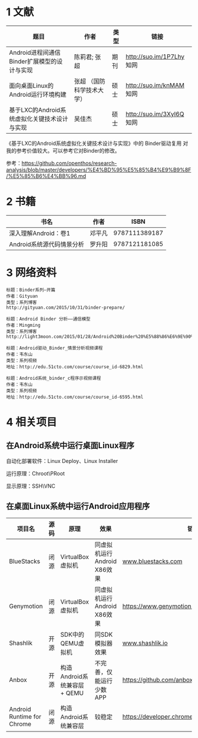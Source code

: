 # 1 文献

|题目|作者|类型|链接
| ------------- |------------- |------------- |------------- |
| Android进程间通信Binder扩展模型的设计与实现 | 陈莉君; 张超	| 期刊 | http://suo.im/1P7Lhy 知网
| 面向桌面Linux的Android运行环境构建 | 张超 （国防科学技术大学）  |   硕士 | http://suo.im/knMAM 知网
| 基于LXC的Android系统虚拟化关键技术设计与实现 | 吴佳杰 | 硕士 | http://suo.im/3XyI6Q 知网

《基于LXC的Android系统虚拟化关键技术设计与实现》中的 Binder驱动复用 对我的参考价值较大。可以参考它对Binder的修改。

参考：https://github.com/openthos/research-analysis/blob/master/developers/%E4%BD%95%E5%85%B4%E9%B9%8F/%E5%85%B6%E4%BB%96.md

# 2 书籍

|书名|作者|ISBN|
| ------------- |------------- |------------- |
|深入理解Android：卷1|邓平凡| 9787111389187 |
|Android系统源代码情景分析|罗升阳| 9787121181085 |

# 3 网络资料

```
标题：Binder系列—开篇
作者：Gityuan
类型；系列博客
http://gityuan.com/2015/10/31/binder-prepare/

标题：Android Binder 分析——通信模型
作者：Mingming
类型：系列博客
http://light3moon.com/2015/01/28/Android%20Binder%20%E5%88%86%E6%9E%90%E2%80%94%E2%80%94%E9%80%9A%E4%BF%A1%E6%A8%A1%E5%9E%8B/

标题：Android驱动_Binder_情景分析视频课程
作者：韦东山
类型：系列视频
地址：http://edu.51cto.com/course/course_id-6829.html

标题：Android系统_binder_c程序示视频课程
作者：韦东山
类型：系列视频
地址：http://edu.51cto.com/course/course_id-6595.html
```

# 4 相关项目

## 在Android系统中运行桌面Linux程序

自动化部署软件：Linux Deploy、Linux Installer

运行原理：Chroot\PRoot

显示原理：SSH\VNC

## 在桌面Linux系统中运行Android应用程序

| 项目名 | 源码 | 原理 | 效果|链接
| ------------- |------------- |------------- |------------- |------------- |
| BlueStacks | 闭源 | VirtualBox虚拟机 | 同虚拟机运行Android X86效果 | www.bluestacks.com
| Genymotion | 闭源 | VirtualBox虚拟机 | 同虚拟机运行Android X86效果 | https://www.genymotion.com
| Shashlik | 开源 | SDK中的QEMU虚拟机 | 同SDK模拟器效果 | www.shashlik.io
| Anbox | 开源 | 构造Android系统兼容层 + QEMU | 不完善，仅能运行少数APP | https://github.com/anbox/anbox 
| Android Runtime for Chrome | 闭源 | 构造Android系统兼容层 | 较稳定 | https://developer.chrome.com/apps/getstarted_arc
